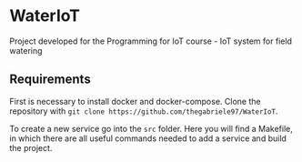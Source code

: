 # WaterIoT
Project developed for the Programming for IoT course - IoT system for field watering 

## Requirements
First is necessary to install docker and docker-compose. Clone the repository with ```git clone https://github.com/thegabriele97/WaterIoT```.

To create a new service go into the ```src``` folder. Here you will find a Makefile, in which there are all useful commands needed to add a service and build the project. 